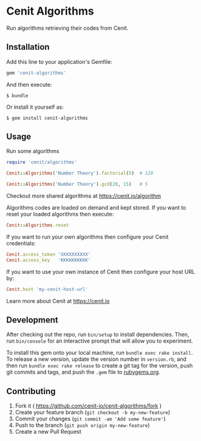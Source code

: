 # Cenit Algorithms

Run algorithms retrieving their codes from Cenit.

## Installation

Add this line to your application's Gemfile:

```ruby
gem 'cenit-algorithms'
```

And then execute:

    $ bundle

Or install it yourself as:

    $ gem install cenit-algorithms

## Usage

Run some algorithms

```ruby
require 'cenit/algorithms'

Cenit::Algorithms('Number Theory').factorial(5)  # 120

Cenit::Algorithms('Number Theory').gcd(20, 15)   # 5
```

Checkout more shared algorithms at https://cenit.io/algorithm

Algorithms codes are loaded on demand and kept stored. If you want to reset your loaded algorithms then execute:

```ruby
Cenit::Algorithms.reset
```

If you want to run your own algorithms then configure your Cenit credentials:

```ruby
Cenit.access_token 'XXXXXXXXXX'
Cenit.access_key   'KKKKKKKKKK'
```
 
 If you want to use your own instance of Cenit then configure your host URL by:

```ruby
Cenit.host 'my-cenit-host-url'
```

Learn more about Cenit at https://cenit.io

## Development

After checking out the repo, run `bin/setup` to install dependencies. Then, run `bin/console` for an interactive prompt that will allow you to experiment.

To install this gem onto your local machine, run `bundle exec rake install`. To release a new version, update the version number in `version.rb`, and then run `bundle exec rake release` to create a git tag for the version, push git commits and tags, and push the `.gem` file to [rubygems.org](https://rubygems.org).

## Contributing

1. Fork it ( https://github.com/cenit-io/cenit-algorithms/fork )
2. Create your feature branch (`git checkout -b my-new-feature`)
3. Commit your changes (`git commit -am 'Add some feature'`)
4. Push to the branch (`git push origin my-new-feature`)
5. Create a new Pull Request
